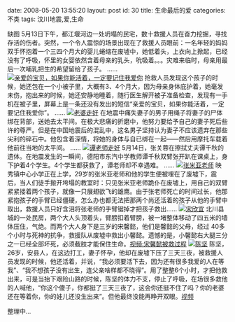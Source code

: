 date: 2008-05-20 13:55:20
layout: post
id: 30
title: 生命最后的爱
categories: 不类
tags: 汶川地震,爱,生命





缺图
    5月13日下午，都江堰河边一处坍塌的民宅，数十救援人员在奋力挖掘，寻找存活的伤者。突然，一个令人震惊的场景出现在了救援人员眼前：一名年轻的妈妈双手怀抱着一个三四个月大的婴儿蜷缩在废墟中，她低着头，上衣向上掀起，已经没有了呼吸，怀里的女婴依然含着母亲的乳头，吮吸着。。。灾难来临时，母亲用最后一次哺乳把生的希望留给了孩子。
……
[![亲爱的宝贝，如果你能活着，一定要记住我爱你](/uploads/2008/05/baobeiwoaini-150x150.jpg)](/uploads/2008/05/baobeiwoaini.jpg)
    抢救人员发现这个孩子的时候，她还包在一个小被子里，大概有3、4个月大，因为母亲身体庇护着，她毫发未伤，抱出来的时候，她还安静地睡着，随行医生解开被子准备检查，发现有一手机在被子里，屏幕上是一条还没有发出的短信“亲爱的宝贝，如果你能活着，一定要记住我爱你”。
……
[![老婆走好](/uploads/2008/05/laopozouhao-150x150.jpg)](/uploads/2008/05/laopozouhao.jpg)
    在地震中痛失妻子的男子用绳子将妻子的尸体绑在背部，送她去太平间。在极大悲痛的折磨中，他努力要给予自己的妻子死后些许的尊严。但是在中国地震后的混乱中，这名男子坚持认为妻子不应该遗弃在那些尖利的碎石中。他包含着深情，将她的身体与自已绑在一起——然后用摩托车载着他前往当地的太平间。
……
[![谭老师走好](/uploads/2008/05/tanlaoshi-150x150.jpg)](/uploads/2008/05/tanlaoshi.jpg)
    5月14日，张关蓉在擦拭丈夫谭千秋的遗体。在地震发生的一瞬间，德阳市东汽中学教师谭千秋双臂张开趴在课桌上，身下护着4个学生。4个学生都获救了，谭老师却不幸遇难。
……
[![张米亚老师](http://www.phecda.org/uploads/2008/06/zhangmiya-150x150.jpg)](http://www.phecda.org/uploads/2008/06/zhangmiya.jpg)
    映秀镇中心小学正在上学，29岁的张米亚老师和他的学生便被埋在了废墟下，震后，当人们徒手搬开垮塌的教室时：只见张米亚老师跪仆在废墟上，用自己的双臂紧紧搂着两个孩子，就像一只展翅欲飞的雄鹰。由于张老师死亡的时间过长，他那紧抱孩子的手臂已经僵硬，怎么办也都无法把那两个尚还活着的孩子从他的手臂中取出，救援人员只好含泪将张老师的手臂锯掉才把孩子救出……
[![宋欣宜](/uploads/2008/05/songxinyi-150x150.jpg)](/uploads/2008/05/songxinyi.jpg)
    北川县城的一处民房，两个大人头顶着头，臂膀扣着臂膀，被一堵整体移动了四五米的墙体压住，气绝。而两个大人身下是三岁的宋馨懿，他们是馨懿的父母，经过 40多个小时与死神的抗争，救援队从废墟中救出小馨懿。遗憾的是，小馨懿右大腿三分之一已经全部坏死，必须截肢才能保住生命。[视频:宋馨懿被救过程](http://v.youku.com/v_show/id_ca00XMjgwNDExNjg=.html)
[![陈坚](http://www.phecda.org/uploads/2008/05/e99988e59d9a-150x150.jpg)](http://www.phecda.org/uploads/2008/05/e99988e59d9a.jpg)
    陈坚，26岁，安县人，在这边打工，妻子怀孕，他却在废墟下压了三天三夜，被救援人员发现的时候，他还活着，并说，“我必须要活下去，因为还有很多我爱的人在等我”、“我不想孩子没有出生，连父亲啥样都不晓得”。用了整整6个小时，才把他救出来，可是当抬下艰险山路的时候，陈坚的体力不支，停止了呼吸，在场很多救他的人喊他，“你这个傻子，你都挺了三天三夜了，这会你还挺不住了吗？你的老婆还在等着你，你的娃儿还没生出来”。但他最终没能再睁开双眼。[视频](http://v.youku.com/v_show/id_ca00XMjc4Mzc1OTI=.html)



整理中...
